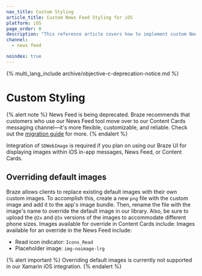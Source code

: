 ```yaml
---
nav_title: Custom Styling
article_title: Custom News Feed Styling for iOS
platform: iOS
page_order: 0
description: "This reference article covers how to implement custom News Feed styling and override default images in your iOS application."
channel:
  - news feed

noindex: true
---
```


{% multi_lang_include archive/objective-c-deprecation-notice.md %}

# Custom Styling

{% alert note %}
News Feed is being deprecated. Braze recommends that customers who use our News Feed tool move over to our Content Cards messaging channel—it's more flexible, customizable, and reliable. Check out the [migration guide]({{site.baseurl}}/user_guide/message_building_by_channel/content_cards/migrating_from_news_feed/) for more.
{% endalert %}

Integration of `SDWebImage` is required if you plan on using our Braze UI for displaying images within iOS in-app messages, News Feed, or Content Cards.

## Overriding default images

Braze allows clients to replace existing default images with their own custom images. To accomplish this, create a new `png` file with the custom image and add it to the app's image bundle. Then, rename the file with the image's name to override the default image in our library. Also, be sure to upload the `@2x` and `@3x` versions of the images to accommodate different phone sizes. Images available for override in Content Cards include: Images available for an override in the News Feed include:

* Read icon indicator: `Icons_Read`
* Placeholder image: `img-noimage-lrg`

{% alert important %} 
Overriding default images is currently not supported in our Xamarin iOS integration. 
{% endalert %}

